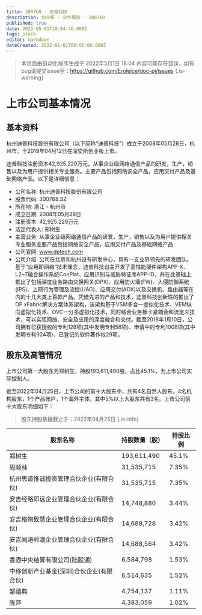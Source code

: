 ```yaml
---
title: 300768 - 迪普科技
description: 创业板 - 软件服务 - 300768
published: true
date: 2022-05-01T18:04:40.000Z
tags: stock
editor: markdown
dateCreated: 2022-01-01T00:00:00.000Z
---
```


> 本页面由自动化程序生成于 2022年5月1日 18:04
> 内容可能存在错误，如有bug请提交issue至：https://github.com/Eroleice/doc-pi/issues
{.is-warning}

# 上市公司基本情况

## 基本资料

杭州迪普科技股份有限公司（以下简称“迪普科技”）成立于2008年05月28日，杭州市。于2019年04月12日在深交所创业板上市。

迪普科技注册资本42,925.229万元，从事企业级网络通信产品的研发，生产，销售以及为用户提供相关专业服务。主要产品包括网络安全产品，应用交付产品及基础网络产品。以下是详细信息：

- 公司名称: 杭州迪普科技股份有限公司
- 股票代码: 300768.SZ
- 所在地: 浙江 - 杭州市
- 成立日期: 2008年05月28日
- 注册资本: 42,925.229万元
- 法定代表人: 郑树生
- 主营业务: 从事企业级网络通信产品的研发，生产，销售以及为用户提供相关专业服务主要产品包括网络安全产品，应用交付产品及基础网络产品
- 公司官网: www.dptech.com
- 公司介绍: 公司在北京和杭州设有研发中心，具有一支业界领先的研发团队。基于“应用即网络”技术理念，迪普科技自主开发了高性能硬件架构APP-X、L2~7融合操作系统ConPlat、应用识别与威胁特征库APP-ID，并在此基础上推出了包括深度业务路由交换网关(DPX)、应用防火墙(FW)、入侵防御系统(IPS)、上网行为管理及流控(UAG)、应用交付(ADX)以及交换机、路由器等在内的十几大类上百款产品。凭借先进的产品和技术，迪普科技创新性的推出了DP xFabric解决方案体系架构，该架构基于VSM多合一虚拟化技术、VEM纵向虚拟化技术、OVC一分多虚拟化技术，同时结合业务板卡紧耦合和流定义技术，可以实现网络、安全及应用的深度融合和交付。截至2018年1月10日，公司拥有已获授权的专利128项(其中发明专利58项)、申请中的专利1008项(其中发明专利924项)、已登记的软件著作权29项。


## 股东及高管情况

上市公司第一大股东为郑树生，持股193,611,490股，占比45.1%，为上市公司实际控制人。

截至2022年04月25日，上市公司的前十大股东中，共有4名自然人股东，4名机构股东，1个产品账户，1个海外主体，其中5%以上大股东共有3名。上市公司前十大股东明细如下：

> 股东持股数据截止于：2022年04月25日
{.is-info}

| 股东名称 | 持股数量（股） | 持股比例 |
| --- | --- | --- |
| 郑树生 | 193,611,490 | 45.1% |
| 周顺林 | 31,535,715 | 7.35% |
| 杭州思道惟诚投资管理合伙企业(有限合伙) | 31,535,715 | 7.35% |
| 安吉经略即远企业管理合伙企业(有限合伙) | 14,748,880 | 3.44% |
| 安吉格物致慧企业管理合伙企业(有限合伙) | 14,688,728 | 3.42% |
| 安吉闻涛岭潮企业管理合伙企业(有限合伙) | 14,688,564 | 3.42% |
| 香港中央结算有限公司(陆股通) | 6,584,798 | 1.53% |
| 中移创新产业基金(深圳)合伙企业(有限合伙) | 6,514,635 | 1.52% |
| 邹禧典 | 4,754,137 | 1.11% |
| 陈萍 | 4,383,059 | 1.02% |




